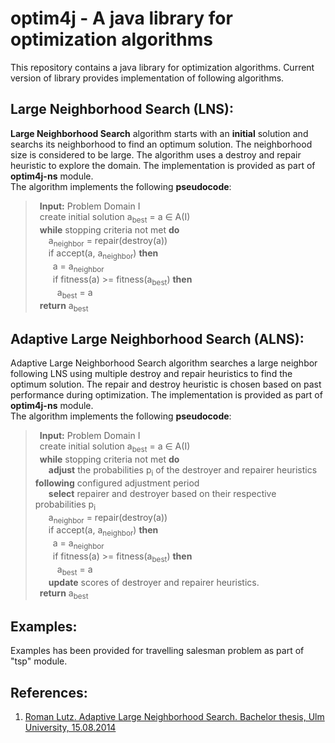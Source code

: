 # optim4j - A java library for optimization algorithms
This repository contains a java library for optimization algorithms. Current version of library provides implementation of following algorithms.
## Large Neighborhood Search (LNS): 
**Large Neighborhood Search** algorithm starts with an **initial** solution and searchs its neighborhood to find an optimum solution. The neighborhood size is considered to be large. The algorithm uses a destroy and repair heuristic to explore the domain. The implementation is provided as part of **optim4j-ns** module.
<br/>The algorithm implements the following **pseudocode**:
>&ensp;**Input:** Problem Domain I
<br/>&ensp;create initial solution a<sub>best</sub> = a ∈ A(I)
<br/>&ensp;**while** stopping criteria not met **do**
<br/>&ensp;&ensp;&ensp;a<sub>neighbor</sub> = repair(destroy(a))
<br/>&ensp;&ensp;&ensp;if accept(a, a<sub>neighbor</sub>) **then**
<br/>&ensp;&ensp;&ensp;&ensp;a = a<sub>neighbor</sub>
<br/>&ensp;&ensp;&ensp;&ensp;if fitness(a) >= fitness(a<sub>best</sub>) **then**
<br/>&ensp;&ensp;&ensp;&ensp;&ensp;a<sub>best</sub> = a
<br/>&ensp;**return** a<sub>best</sub>
## Adaptive Large Neighborhood Search (ALNS):
Adaptive Large Neighborhood Search algorithm searches a large neighbor following LNS using multiple destroy and repair heuristics to find the optimum solution. The repair and destroy heuristic is chosen based on past performance during optimization. The implementation is provided as part of **optim4j-ns** module.
<br/>The algorithm implements the following **pseudocode**:
>&ensp;**Input:** Problem Domain I
<br/>&ensp;create initial solution a<sub>best</sub> = a ∈ A(I)
<br/>&ensp;**while** stopping criteria not met **do**
<br/>&ensp;&ensp;&ensp;**adjust** the probabilities p<sub>i</sub> of the destroyer and repairer heuristics **following** configured adjustment period
<br/>&ensp;&ensp;&ensp;**select** repairer and destroyer based on their respective probabilities p<sub>i</sub>
<br/>&ensp;&ensp;&ensp;a<sub>neighbor</sub> = repair(destroy(a))
<br/>&ensp;&ensp;&ensp;if accept(a, a<sub>neighbor</sub>) **then**
<br/>&ensp;&ensp;&ensp;&ensp;a = a<sub>neighbor</sub>
<br/>&ensp;&ensp;&ensp;&ensp;if fitness(a) >= fitness(a<sub>best</sub>) **then**
<br/>&ensp;&ensp;&ensp;&ensp;&ensp;a<sub>best</sub> = a
<br/>&ensp;&ensp;&ensp;**update** scores of destroyer and repairer heuristics.
<br/>&ensp;**return** a<sub>best</sub>
## Examples:
Examples has been provided for travelling salesman problem as part of "tsp" module.

## References:
1) [Roman Lutz. Adaptive Large Neighborhood Search. Bachelor thesis, Ulm University, 15.08.2014](https://d-nb.info/1072464683/34)
